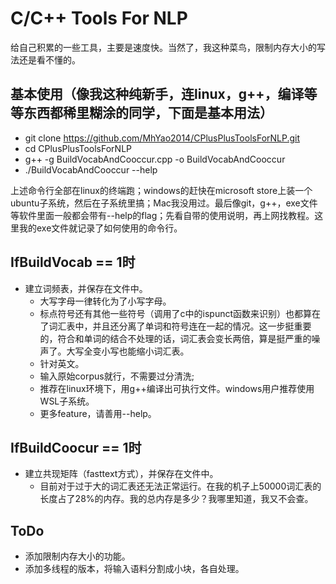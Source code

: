 # C/C++ Tools For NLP
给自己积累的一些工具，主要是速度快。当然了，我这种菜鸟，限制内存大小的写法还是看不懂的。
## 基本使用（像我这种纯新手，连linux，g++，编译等等东西都稀里糊涂的同学，下面是基本用法）
+ git clone https://github.com/MhYao2014/CPlusPlusToolsForNLP.git
+ cd CPlusPlusToolsForNLP
+ g++ -g BuildVocabAndCooccur.cpp -o BuildVocabAndCooccur
+ ./BuildVocabAndCooccur --help

上述命令行全部在linux的终端跑；windows的赶快在microsoft store上装一个ubuntu子系统，然后在子系统里搞；Mac我没用过。最后像git，g++，exe文件等软件里面一般都会带有--help的flag；先看自带的使用说明，再上网找教程。这里我的exe文件就记录了如何使用的命令行。
## IfBuildVocab == 1时
+ 建立词频表，并保存在文件中。
  + 大写字母一律转化为了小写字母。
  + 标点符号还有其他一些符号（调用了c中的ispunct函数来识别）也都算在了词汇表中，并且还分离了单词和符号连在一起的情况。这一步挺重要的，符合和单词的结合不处理的话，词汇表会变长两倍，算是挺严重的噪声了。大写全变小写也能缩小词汇表。
  + 针对英文。
  + 输入原始corpus就行，不需要过分清洗;
  + 推荐在linux环境下，用g++编译出可执行文件。windows用户推荐使用WSL子系统。
  + 更多feature，请善用--help。
## IfBuildCoocur == 1时
+ 建立共现矩阵（fasttext方式），并保存在文件中。
  + 目前对于过于大的词汇表还无法正常运行。在我的机子上50000词汇表的长度占了28%的内存。我的总内存是多少？我哪里知道，我又不会查。
## ToDo
+ 添加限制内存大小的功能。
+ 添加多线程的版本，将输入语料分割成小块，各自处理。
